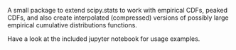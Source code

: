 A small package to extend scipy.stats to work with empirical CDFs, peaked CDFs, and also create interpolated (compressed) versions of possibly large empirical cumulative distributions functions.

Have a look at the included jupyter notebook for usage examples.